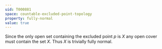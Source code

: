 ```yaml
---
uid: T000881
space: countable-excluded-point-topology
property: fully-normal
value: true
---
```

Since the only open set containing the excluded point $p$ is $X$ any open cover must contain the set $X$. Thus $X$ is trivially fully normal.

